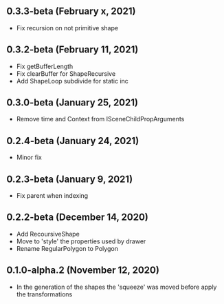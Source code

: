 ## 0.3.3-beta (February x, 2021)

- Fix recursion on not primitive shape

## 0.3.2-beta (February 11, 2021)

- Fix getBufferLength
- Fix clearBuffer for ShapeRecursive
- Add ShapeLoop subdivide for static inc

## 0.3.0-beta (January 25, 2021)

- Remove time and Context from ISceneChildPropArguments

## 0.2.4-beta (January 24, 2021)

- Minor fix

## 0.2.3-beta (January 9, 2021)

- Fix parent when indexing

## 0.2.2-beta (December 14, 2020)

- Add RecoursiveShape
- Move to 'style' the properties used by drawer
- Rename RegularPolygon to Polygon

## 0.1.0-alpha.2 (November 12, 2020)

- In the generation of the shapes the 'squeeze' was moved before apply the transformations
